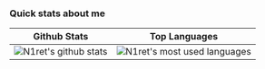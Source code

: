 ### Quick stats about me
| Github Stats | Top Languages |
| --- | --- |
| ![N1ret's github stats](https://github-readme-stats.vercel.app/api?username=N1ret&show_icons=true&title_color=f6c32c&icon_color=f6c32c&text_color=9f9f9f&bg_color=151515&count_private=true) | ![N1ret's most used languages](https://github-readme-stats.vercel.app/api/top-langs/?username=N1ret&show_icons=true&title_color=f6c32c&icon_color=f6c32c&text_color=9f9f9f&bg_color=151515&count_private=true&layout=compact) |
